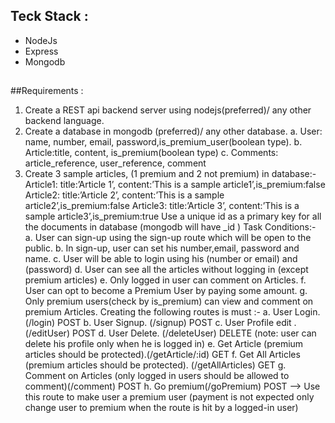 
  ## Teck Stack :
 - NodeJs
 - Express
 - Mongodb
   ##
##Requirements :
1. Create a REST api backend server using nodejs(preferred)/ any other backend language.
2. Create a database in mongodb (preferred)/ any other database.
a. User: name, number, email, password,is_premium_user(boolean type).
b. Article:title, content, is_premium(boolean type)
c. Comments: article_reference, user_reference, comment
3. Create 3 sample articles, (1 premium and 2 not premium) in database:-
Article1: title:’Article 1’, content:’This is a sample article1’,is_premium:false
Article2: title:’Article 2’, content:’This is a sample article2’,is_premium:false
Article3: title:’Article 3’, content:’This is a sample article3’,is_premium:true
Use a unique id as a primary key for all the documents in database
(mongodb will have _id )
Task Conditions:-
a. User can sign-up using the sign-up route which will be open to the public.
b. In sign-up, user can set his number,email, password and name.
c. User will be able to login using his (number or email) and (password)
d. User can see all the articles without logging in (except premium articles)
e. Only logged in user can comment on Articles.
f. User can opt to become a Premium User by paying some amount.
g. Only premium users(check by is_premium) can view and comment on premium
Articles.
Creating the following routes is must :-
a. User Login. (/login) POST
b. User Signup. (/signup) POST
c. User Profile edit . (/editUser) POST
d. User Delete. (/deleteUser) DELETE (note: user can delete his profile only when he
is logged in)
e. Get Article (premium articles should be protected).(/getArticle/:id) GET
f. Get All Articles (premium articles should be protected). (/getAllArticles) GET
g. Comment on Articles (only logged in users should be allowed to
comment)(/comment) POST
h. Go premium(/goPremium) POST —> Use this route to make user a premium user
(payment is not expected only change user to premium when the route is hit by a
logged-in user)
